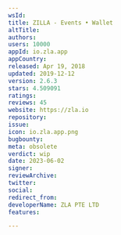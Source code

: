 ```yaml
---
wsId: 
title: ZILLA - Events • Wallet
altTitle: 
authors: 
users: 10000
appId: io.zla.app
appCountry: 
released: Apr 19, 2018
updated: 2019-12-12
version: 2.6.3
stars: 4.509091
ratings: 
reviews: 45
website: https://zla.io
repository: 
issue: 
icon: io.zla.app.png
bugbounty: 
meta: obsolete
verdict: wip
date: 2023-06-02
signer: 
reviewArchive: 
twitter: 
social: 
redirect_from: 
developerName: ZLA PTE LTD
features: 

---
```


